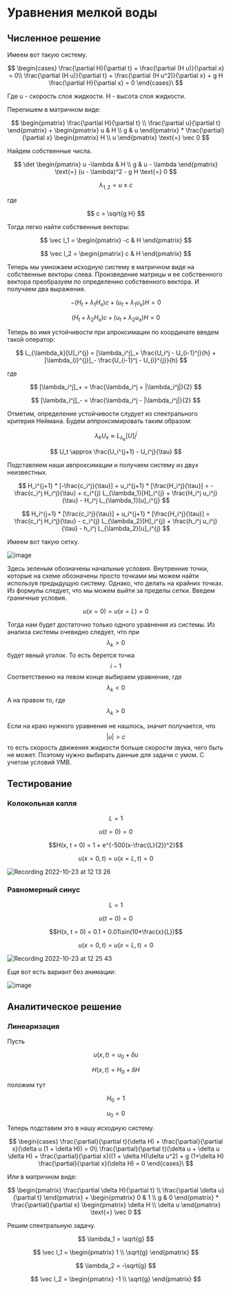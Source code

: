 # Уравнения мелкой воды

## Численное решение

Имеем вот такую систему.

$$
\begin{cases}
   \frac{\partial H}{\partial t} + \frac{\partial (H u)}{\partial x} = 0\\
  \frac{\partial (H u)}{\partial t} + \frac{\partial (H u^2)}{\partial x} + g H \frac{\partial H}{\partial x} = 0
\end{cases}\
$$

Где u - скорость слоя жидкости. H - высота слоя жидкости.

Перепишем в матричном виде:

$$
\begin{pmatrix}
\frac{\partial H}{\partial t} \\
\frac{\partial u}{\partial t}
\end{pmatrix}
+
\begin{pmatrix}
u & H \\
g & u
\end{pmatrix}
*
\frac{\partial}{\partial x}
\begin{pmatrix}
H \\
u
\end{pmatrix}
\text{=}
\vec 0
$$

Найдем собственные числа.

$$
\det \begin{pmatrix}
u -\lambda & H \\
g & u - \lambda
\end{pmatrix} \text{=} (u - \lambda)^2 - g H \text{=} 0
$$

$$
\lambda_{1,2} = u \pm c
$$

где 

$$
c = \sqrt{g H}
$$

Тогда легко найти собственные векторы:

$$
\vec l_1 = 
\begin{pmatrix}
-c & H
\end{pmatrix}
$$

$$
\vec l_2 = 
\begin{pmatrix}
c & H
\end{pmatrix}
$$

Теперь мы умножаем исходную систему в матричном виде на собственные векторы слева. Произведение матрицы и ее собственного вектора преобразуем
по определению собственного вектора. И получаем два выражения.

$$
-(H_t + \lambda_1 H_x) c + (u_t + \lambda_1 u_x) H = 0
$$

$$
(H_t + \lambda_2 H_x) c + (u_t + \lambda_2 u_x) H = 0
$$

Теперь во имя устойчивости при апроксимации по координате введем такой оператор:

$$
L_{\lambda_k}[U]_i^{j} = [\lambda_i^j]_+ \frac{U_i^j - U_{i-1}^j}{h} + [\lambda_{i}^{j}]_- \frac{U_{i-1}^j - U_{i}^{j}}{h}
$$

где

$$
[\lambda_i^j]_+ = \frac{\lambda_i^j + |\lambda_i^j|}{2}
$$

$$
[\lambda_i^j]_- = \frac{\lambda_i^j - |\lambda_i^j|}{2}
$$

Отметим, определение устойчивости слудует из спектрального критерия Неймана.
Будем аппроксимировать таким образом:

$$
\lambda_k U_x \approx L_{\lambda_k}[U]_i^{j}
$$

$$
U_t \approx \frac{U_i^{j+1} - U_i^j}{\tau}
$$

Подставляем наши авпроксимации и получаем систему из двух неизвестных.

$$
H_i^{j+1} * [-\frac{c_i^j}{\tau}] + u_i^{j+1} * [\frac{H_i^j}{\tau}] = -\frac{c_i^j H_i^j}{\tau} + c_i^{j} L_{\lambda_1}[H]_i^{j} + \frac{H_i^j u_i^j}{\tau} - H_i^j L_{\lambda_1}[u]_i^{j}
$$

$$
H_i^{j+1} * [\frac{c_i^j}{\tau}] + u_i^{j+1} * [\frac{H_i^j}{\tau}] = \frac{c_i^j H_i^j}{\tau} - c_i^{j} L_{\lambda_2}[H]_i^{j} + \frac{h_i^j u_i^j}{\tau} - h_i^j L_{\lambda_2}[u]_i^{j}
$$

Имеем вот такую сетку.

![image](https://user-images.githubusercontent.com/25401699/197346542-cf91ded9-06f2-43d7-9b17-bbdce2298b6e.png)


Здесь зеленым обозначены начальные условия.
Внутренние точки, которые на схеме обозначены просто точками мы можем найти используя предыдущую систему.
Однако, что делать на крайних точках. Из формулы следует, что мы можем выйти за пределы сетки.
Введем граничные условия.

$$
u(x = 0) = u(x = L) = 0
$$

Тогда нам будет достаточно только одного уравнения из системы.
Из анализа системы очевидно следует, что при $$\lambda_k > 0$$ будет явный уголок. То есть берется точка $$i-1$$
Соответственно на левом конце выбираем уравнение, где $$\lambda_k < 0$$ А на правом то, где $$\lambda_k > 0$$

Если на краю нужного уравнения не нашлось, значит получается, что $$|u| > c$$
то есть скорость движения жидкости больше скорости звука, чего быть не может. Поэтому нужно выбирать данные для задачи с умом. С учетом условий УМВ.

## Тестирование

### Колокольная капля

$$L = 1$$

$$u(t = 0) = 0$$

$$H(x, t = 0) = 1 + e^{-500(x-\frac{L}{2})^2}$$

$$u(x = 0, t) = u(x = L, t) = 0$$

![Recording 2022-10-23 at 12 13 26](https://user-images.githubusercontent.com/25401699/197384116-8a98acf4-2a67-475b-af4e-72123cc7eec7.gif)

### Равномерный синус

$$L = 1$$

$$u(t = 0) = 0$$

$$H(x, t = 0) = 0.1 + 0.01\sin(10*\frac{x}{L})$$

$$u(x = 0, t) = u(x = L, t) = 0$$

![Recording 2022-10-23 at 12 25 43](https://user-images.githubusercontent.com/25401699/197384494-035cf517-f02f-498e-9e8c-4af38c5496a7.gif)

Еще вот есть вариант без анимации:

![image](https://user-images.githubusercontent.com/25401699/197385064-111cfd39-23c0-4c81-8190-7a7245933092.png)

## Аналитическое решение

### Линеаризация

Пусть 

$$
u(x, t) = u_0 + \delta u
$$

$$
H(x, t) = H_0 + \delta H
$$

положим тут

$$
H_0 = 1
$$

$$
u_0 = 0
$$

Теперь подставим это в нашу исходную систему.

$$
\begin{cases}
   \frac{\partial}{\partial t}(\delta H) + \frac{\partial}{\partial x}(\delta u (1 + \delta H)) = 0\\
  \frac{\partial}{\partial t}(\delta u + \delta u \delta H) + \frac{\partial}{\partial x}((1 + \delta H)\delta u^2) + g (1+\delta H) \frac{\partial}{\partial x}(\delta H) = 0
\end{cases}\
$$

Или в матричном виде:

$$
\begin{pmatrix}
\frac{\partial \delta H}{\partial t} \\
\frac{\partial \delta u}{\partial t}
\end{pmatrix}
+
\begin{pmatrix}
0 & 1 \\
g & 0
\end{pmatrix}
*
\frac{\partial}{\partial x}
\begin{pmatrix}
\delta H \\
\delta u
\end{pmatrix}
\text{=}
\vec 0
$$

Решим спектральную задачу.

$$
\lambda_1 = \sqrt{g}
$$

$$
\vec l_1 = 
\begin{pmatrix}
1 \\
\sqrt{g}
\end{pmatrix}
$$

$$
\lambda_2 = -\sqrt{g}
$$

$$
\vec l_2 = 
\begin{pmatrix}
-1 \\
\sqrt{g}
\end{pmatrix}
$$
